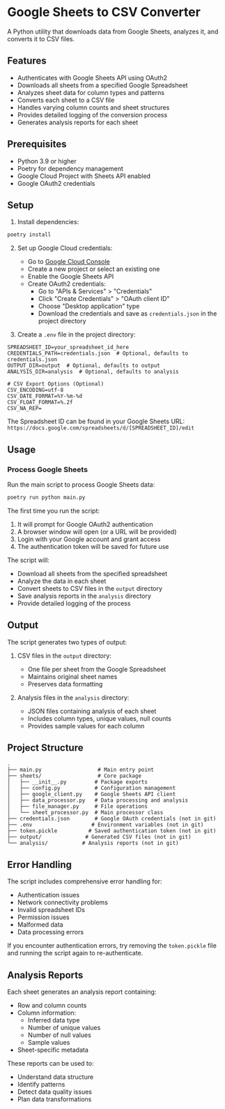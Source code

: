 # Google Sheets to CSV Converter

A Python utility that downloads data from Google Sheets, analyzes it, and converts it to CSV files.

## Features

- Authenticates with Google Sheets API using OAuth2
- Downloads all sheets from a specified Google Spreadsheet
- Analyzes sheet data for column types and patterns
- Converts each sheet to a CSV file
- Handles varying column counts and sheet structures
- Provides detailed logging of the conversion process
- Generates analysis reports for each sheet

## Prerequisites

- Python 3.9 or higher
- Poetry for dependency management
- Google Cloud Project with Sheets API enabled
- Google OAuth2 credentials

## Setup

1. Install dependencies:
```bash
poetry install
```

2. Set up Google Cloud credentials:
   - Go to [Google Cloud Console](https://console.cloud.google.com)
   - Create a new project or select an existing one
   - Enable the Google Sheets API
   - Create OAuth2 credentials:
     * Go to "APIs & Services" > "Credentials"
     * Click "Create Credentials" > "OAuth client ID"
     * Choose "Desktop application" type
     * Download the credentials and save as `credentials.json` in the project directory

3. Create a `.env` file in the project directory:
```env
SPREADSHEET_ID=your_spreadsheet_id_here
CREDENTIALS_PATH=credentials.json  # Optional, defaults to credentials.json
OUTPUT_DIR=output  # Optional, defaults to output
ANALYSIS_DIR=analysis  # Optional, defaults to analysis

# CSV Export Options (Optional)
CSV_ENCODING=utf-8
CSV_DATE_FORMAT=%Y-%m-%d
CSV_FLOAT_FORMAT=%.2f
CSV_NA_REP=
```

The Spreadsheet ID can be found in your Google Sheets URL:
`https://docs.google.com/spreadsheets/d/[SPREADSHEET_ID]/edit`

## Usage

### Process Google Sheets

Run the main script to process Google Sheets data:

```bash
poetry run python main.py
```

The first time you run the script:
1. It will prompt for Google OAuth2 authentication
2. A browser window will open (or a URL will be provided)
3. Login with your Google account and grant access
4. The authentication token will be saved for future use

The script will:
- Download all sheets from the specified spreadsheet
- Analyze the data in each sheet
- Convert sheets to CSV files in the `output` directory
- Save analysis reports in the `analysis` directory
- Provide detailed logging of the process

## Output

The script generates two types of output:

1. CSV files in the `output` directory:
   - One file per sheet from the Google Spreadsheet
   - Maintains original sheet names
   - Preserves data formatting

2. Analysis files in the `analysis` directory:
   - JSON files containing analysis of each sheet
   - Includes column types, unique values, null counts
   - Provides sample values for each column

## Project Structure

```
.
├── main.py                  # Main entry point
├── sheets/                  # Core package
│   ├── __init__.py         # Package exports
│   ├── config.py           # Configuration management
│   ├── google_client.py    # Google Sheets API client
│   ├── data_processor.py   # Data processing and analysis
│   ├── file_manager.py     # File operations
│   └── sheet_processor.py  # Main processor class
├── credentials.json        # Google OAuth credentials (not in git)
├── .env                   # Environment variables (not in git)
├── token.pickle          # Saved authentication token (not in git)
├── output/              # Generated CSV files (not in git)
└── analysis/           # Analysis reports (not in git)
```

## Error Handling

The script includes comprehensive error handling for:
- Authentication issues
- Network connectivity problems
- Invalid spreadsheet IDs
- Permission issues
- Malformed data
- Data processing errors

If you encounter authentication errors, try removing the `token.pickle` file and running the script again to re-authenticate.

## Analysis Reports

Each sheet generates an analysis report containing:
- Row and column counts
- Column information:
  * Inferred data type
  * Number of unique values
  * Number of null values
  * Sample values
- Sheet-specific metadata

These reports can be used to:
- Understand data structure
- Identify patterns
- Detect data quality issues
- Plan data transformations